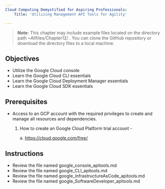 ```yaml
---
Cloud Computing Demystified for Aspiring Professionals:
    Title: 'Utilizing Management API Tools for Agility'

---
```


>**Note**: This chapter may include example files located on the directory path ~Allfiles/Chapter12/ . You can clone the GitHub repository or download the directory files to a local machine.

## Objectives

-  Utilize the Google Cloud console
-   Learn the Google Cloud CLI essentials
-   Learn the Google Cloud Deployment Manager essentials
-   Learn the Google Cloud SDK essentials


## Prerequisites

- Access to an GCP account with the required privileges to create and manage all resources and dependencies.

    1. How to create an Google Cloud Platform trial account -

	    a. https://cloud.google.com/free/

## Instructions
- Review the file named google_console_apitools.md
- Review the file named google_CLI_apitools.md
- Review the file named google_InfrastructureAsCode_apitools.md
- Review the file named google_SoftwareDeveloper_apitools.md
